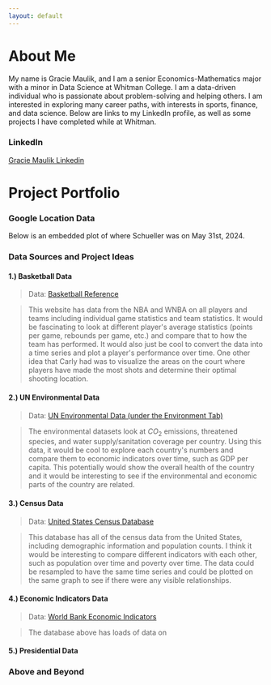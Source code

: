 ```yaml
---
layout: default
---
```


# About Me

My name is Gracie Maulik, and I am a senior Economics-Mathematics major with a minor in Data Science at Whitman College. I am a data-driven individual who is passionate about problem-solving and helping others. I am interested in exploring many career paths, with interests in sports, finance, and data science. Below are links to my LinkedIn profile, as well as some projects I have completed while at Whitman.

### LinkedIn

[Gracie Maulik Linkedin](https://www.linkedin.com/in/gracie-maulik-195049262)

# Project Portfolio

### Google Location Data

Below is an embedded plot of where Schueller was on May 31st, 2024.



### Data Sources and Project Ideas

#### 1.) Basketball Data

> Data: [Basketball Reference](https://www.basketball-reference.com/wnba/teams/)

> This website has data from the NBA and WNBA on all players and teams including individual game statistics and team statistics. It would be fascinating to look at different player's average statistics (points per game, rebounds per game, etc.) and compare that to how the team has performed. It would also just be cool to convert the data into a time series and plot a player's performance over time. One other idea that Carly had was to visualize the areas on the court where players have made the most shots and determine their optimal shooting location.

#### 2.) UN Environmental Data

> Data: [UN Environmental Data (under the Environment Tab)](https://data.un.org)

> The environmental datasets look at $CO_2$ emissions, threatened species, and water supply/sanitation coverage per country. Using this data, it would be cool to explore each country's numbers and compare them to economic indicators over time, such as GDP per capita. This potentially would show the overall health of the country and it would be interesting to see if the environmental and economic parts of the country are related. 

#### 3.) Census Data

> Data: [United States Census Database](https://data.census.gov/)

> This database has all of the census data from the United States, including demographic information and population counts. I think it would be interesting to compare different indicators with each other, such as population over time and poverty over time. The data could be resampled to have the same time series and could be plotted on the same graph to see if there were any visible relationships. 

#### 4.) Economic Indicators Data

> Data: [World Bank Economic Indicators](https://databank.worldbank.org/)

> The database above has loads of data on 

#### 5.) Presidential Data


### Above and Beyond

